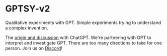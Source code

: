 # GPTSY-v2

Qualitative experiments with GPT. Simple experiments trying to understand a
complex invention.

The [origin and
discussion](https://chatgpt.com/share/6720f6d4-9538-8009-a1ad-4621a2957ef6) with
ChatGPT. We're partnering with GPT to interpret and investigate GPT. There are
too many directions to take for one person. Join us on
[Discord](https://discord.gg/YRcHjKEm4r)!